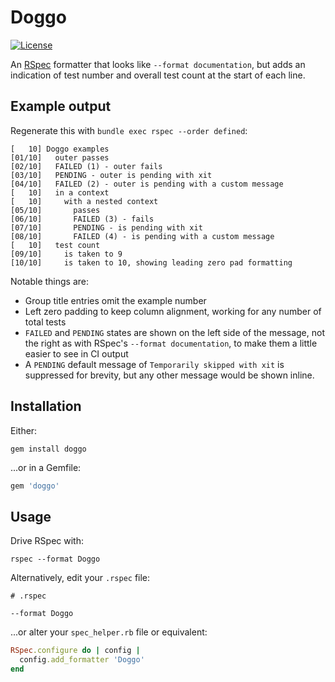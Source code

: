 # Doggo

[![License](https://img.shields.io/badge/license-mit-blue.svg)](https://opensource.org/licenses/MIT)

An  [RSpec](https://github.com/rspec) formatter that looks like `--format documentation`, but adds an indication of test number and overall test count at the start of each line.

## Example output

Regenerate this with `bundle exec rspec --order defined`:

```
[   10] Doggo examples
[01/10]   outer passes
[02/10]   FAILED (1) - outer fails
[03/10]   PENDING - outer is pending with xit
[04/10]   FAILED (2) - outer is pending with a custom message
[   10]   in a context
[   10]     with a nested context
[05/10]       passes
[06/10]       FAILED (3) - fails
[07/10]       PENDING - is pending with xit
[08/10]       FAILED (4) - is pending with a custom message
[   10]   test count
[09/10]     is taken to 9
[10/10]     is taken to 10, showing leading zero pad formatting
```

Notable things are:

* Group title entries omit the example number
* Left zero padding to keep column alignment, working for any number of total tests
* `FAILED` and `PENDING` states are shown on the left side of the message, not the right as with RSpec's `--format documentation`, to make them a little easier to see in CI output
* A `PENDING` default message of `Temporarily skipped with xit` is suppressed for brevity, but any other message would be shown inline.

## Installation

Either:

```shell
gem install doggo
```

...or in a Gemfile:

```ruby
gem 'doggo'
```

## Usage

Drive RSpec with:

```
rspec --format Doggo
```

Alternatively, edit your `.rspec` file:

```
# .rspec

--format Doggo
```

...or alter your `spec_helper.rb` file or equivalent:

```ruby
RSpec.configure do | config |
  config.add_formatter 'Doggo'
end
```
